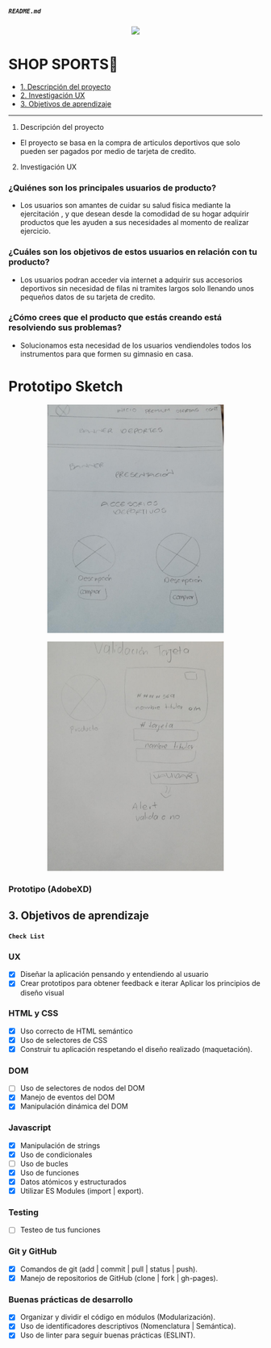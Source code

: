 ##### `README.md`

<p align="center"> <img src="https://i.linio.com/cms/adc7b286-5d6c-11ea-a479-b6ca153e7bd2.webp" width="800" > </p>

# SHOP SPORTS🏀

- [1. Descripción del proyecto](#1-Descripción-del-proyecto)
- [2. Investigación UX](#2-Investigación-UX)
- [3. Objetivos de aprendizaje](#3-objetivos-de-aprendizaje)

---

1. Descripción del proyecto

- El proyecto se basa en la compra de articulos deportivos que solo pueden ser pagados por medio de tarjeta de credito.

2. Investigación UX

### ¿Quiénes son los principales usuarios de producto?

- Los usuarios son amantes de cuidar su salud fisica mediante la ejercitación , y que desean desde la comodidad de su hogar adquirir productos que les ayuden a sus necesidades al momento de realizar ejercicio.

### ¿Cuáles son los objetivos de estos usuarios en relación con tu producto?

- Los usuarios podran acceder via internet a adquirir sus accesorios deportivos
  sin necesidad de filas ni tramites largos solo llenando unos pequeños datos de su tarjeta de credito.

### ¿Cómo crees que el producto que estás creando está resolviendo sus problemas?

- Solucionamos esta necesidad de los usuarios vendiendoles todos los instrumentos para que formen su gimnasio en casa.

# Prototipo Sketch

<p align="center">
<img src="https://github.com/Danicode0210/BOG001-card-validation/blob/master/src/images/sketch1.jpeg" width="350"> 
</p>

<p align="center">
<img src="https://github.com/Danicode0210/BOG001-card-validation/blob/master/src/images/sketch2.jpeg" width="350"> 
</p>

### Prototipo (AdobeXD)

## 3. Objetivos de aprendizaje

#### `Check List`

### UX

- [x] Diseñar la aplicación pensando y entendiendo al usuario
- [x] Crear prototipos para obtener feedback e iterar
      Aplicar los principios de diseño visual

### HTML y CSS

- [x] Uso correcto de HTML semántico
- [x] Uso de selectores de CSS
- [x] Construir tu aplicación respetando el diseño realizado (maquetación).

### DOM

- [ ] Uso de selectores de nodos del DOM
- [x] Manejo de eventos del DOM
- [x] Manipulación dinámica del DOM

### Javascript

- [x] Manipulación de strings
- [x] Uso de condicionales
- [ ] Uso de bucles
- [x] Uso de funciones
- [x] Datos atómicos y estructurados
- [x] Utilizar ES Modules (import | export).

### Testing

- [ ] Testeo de tus funciones

### Git y GitHub

- [x] Comandos de git (add | commit | pull | status | push).
- [x] Manejo de repositorios de GitHub (clone | fork | gh-pages).

### Buenas prácticas de desarrollo

- [x] Organizar y dividir el código en módulos (Modularización).
- [x] Uso de identificadores descriptivos (Nomenclatura | Semántica).
- [x] Uso de linter para seguir buenas prácticas (ESLINT).
